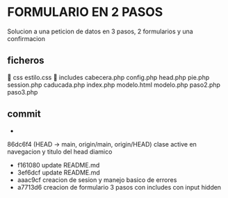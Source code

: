 # FORMULARIO EN 2 PASOS

Solucion a una peticion de datos en 3 pasos, 2 formularios y una confirmacion

## ficheros

📁 css
    estilo.css
📂 includes
    cabecera.php
    config.php
    head.php
    pie.php
    session.php
caducada.php
index.php
modelo.html
modelo.php
paso2.php
paso3.php


## commit
* 
86dc6f4 (HEAD -> main, origin/main, origin/HEAD) clase active en navegacion y titulo del head diamico
* f161080 update README.md
* 3ef6dcf update README.md
* aaac9cf creacion de sesion y manejo basico de errores
* a7713d6 creacion de formulario 3 pasos  con includes con input hidden 